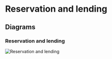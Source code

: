 # Reservation and lending

## Diagrams

### Reservation and lending
![Reservation and lending](http://www.plantuml.com/plantuml/proxy?src=https://danskernesdigitalebibliotek.github.io/plantuml/lending/reservation-and-lending.puml)
